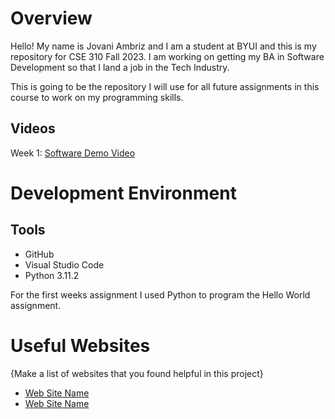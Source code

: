 # Overview

Hello! My name is Jovani Ambriz and I am a student at BYUI and this is my repository for CSE 310 Fall 2023. I am working on getting my BA in Software Development so that I land a job in the Tech Industry.

This is going to be the repository I will use for all future assignments in this course to work on my programming skills.

## Videos
Week 1:
[Software Demo Video](https://youtu.be/fZ0BJqXalm4)

# Development Environment

## Tools 
* GitHub
* Visual Studio Code
* Python 3.11.2

For the first weeks assignment I used Python to program the Hello World assignment.

# Useful Websites

{Make a list of websites that you found helpful in this project}
* [Web Site Name](http://url.link.goes.here)
* [Web Site Name](http://url.link.goes.here)